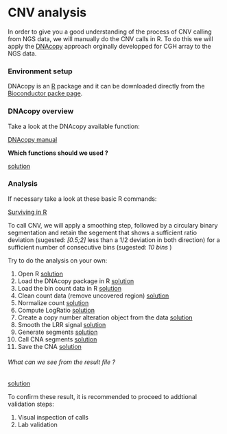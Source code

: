 # CNV analysis
In order to give you a good understanding of the process of CNV calling from NGS data, we will manually do the CNV calls in R. To do this we will apply the 
[DNAcopy](http://www.ncbi.nlm.nih.gov/pubmed/15475419) 
approach orginally developped for CGH array to the NGS data.

### Environment setup

DNAcopy is an 
[R](http://cran.r-project.org/) 
package and it can be downloaded directly from the 
[Bioconductor packe page](http://www.bioconductor.org/packages/release/bioc/html/DNAcopy.html).

### DNAcopy overview

Take a look at the DNAcopy available function:

[DNAcopy manual](http://www.bioconductor.org/packages/release/bioc/manuals/DNAcopy/man/DNAcopy.pdf)


**Which functions should we used ?**  

[solution](../solutions/4.DnaCopy_explanation.md)


### Analysis

If necessary take a look at these basic R commands:

[Surviving in R](http://personality-project.org/r/r.commands.html)


To call CNV, we will apply a smoothing step, followed by a circulary binary segmentation and retain the segement that shows a sufficient ratio deviation (sugested: _[0.5;2]_ less than a 1/2 deviation in both direction) for a sufficient number of consecutive bins (sugested: _10 bins_ )

Try to do the analysis on your own:

1. Open R [solution](../solutions/4.1DnaCopy_Ropen.md)
2. Load the DNAcopy package in R [solution](../solutions/4.2DnaCopy_loadDC.md)
3. Load the bin count data in R [solution](../solutions/4.3DnaCopy_loadData.md)
4. Clean count data (remove uncovered region) [solution](../solutions/4.4DnaCopy_cleanData.md)
5. Normalize count [solution](../solutions/4.5DnaCopy_normData.md)
6. Compute LogRatio [solution](../solutions/4.6DnaCopy_LRR.md)
7. Create a copy number alteration object from the data [solution](../solutions/4.7DnaCopy_CNA.md)
8. Smooth the LRR signal [solution](../solutions/4.8DnaCopy_smooth.md)
9. Generate segments [solution](../solutions/4.9DnaCopy_segments.md)
10. Call CNA segments [solution](../solutions/4.10DnaCopy_calls.md)
11. Save the CNA [solution](../solutions/4.11DnaCopy_output.md)

###### What can we see from the result file ?
[solution](../solutions/4.12DnaCopy_exam.md)

To confirm these result, it is recommended to proceed to addtional validation steps:

1. Visual inspection of calls
2. Lab validation


